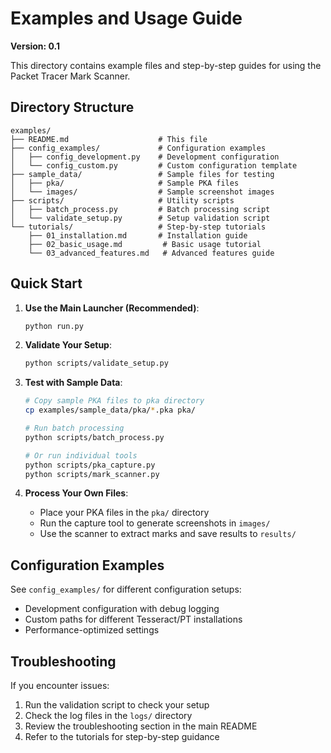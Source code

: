# Examples and Usage Guide

**Version: 0.1**

This directory contains example files and step-by-step guides for using the Packet Tracer Mark Scanner.

## Directory Structure

```
examples/
├── README.md                    # This file
├── config_examples/             # Configuration examples
│   ├── config_development.py    # Development configuration
│   └── config_custom.py         # Custom configuration template
├── sample_data/                 # Sample files for testing
│   ├── pka/                     # Sample PKA files
│   └── images/                  # Sample screenshot images
├── scripts/                     # Utility scripts
│   ├── batch_process.py         # Batch processing script
│   └── validate_setup.py        # Setup validation script
└── tutorials/                   # Step-by-step tutorials
    ├── 01_installation.md       # Installation guide
    ├── 02_basic_usage.md         # Basic usage tutorial
    └── 03_advanced_features.md   # Advanced features guide
```

## Quick Start

1. **Use the Main Launcher (Recommended)**:
   ```bash
   python run.py
   ```

2. **Validate Your Setup**:
   ```bash
   python scripts/validate_setup.py
   ```

3. **Test with Sample Data**:
   ```bash
   # Copy sample PKA files to pka directory
   cp examples/sample_data/pka/*.pka pka/

   # Run batch processing
   python scripts/batch_process.py

   # Or run individual tools
   python scripts/pka_capture.py
   python scripts/mark_scanner.py
   ```

4. **Process Your Own Files**:
   - Place your PKA files in the `pka/` directory
   - Run the capture tool to generate screenshots in `images/`
   - Use the scanner to extract marks and save results to `results/`

## Configuration Examples

See `config_examples/` for different configuration setups:
- Development configuration with debug logging
- Custom paths for different Tesseract/PT installations
- Performance-optimized settings

## Troubleshooting

If you encounter issues:
1. Run the validation script to check your setup
2. Check the log files in the `logs/` directory
3. Review the troubleshooting section in the main README
4. Refer to the tutorials for step-by-step guidance
